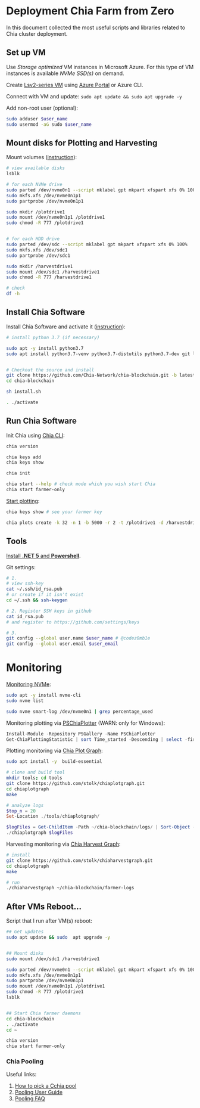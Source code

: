 
# Deployment Chia Farm from Zero

In this document collected the most useful scripts and libraries related to Chia cluster deployment.

## Set up VM

Use _Storage optimized_ VM instances in Microsoft Azure. For this type of VM instances is available _NVMe SSD(s)_ on demand.

Create [Lsv2-series VM](https://docs.microsoft.com/en-us/azure/virtual-machines/lsv2-series) using [Azure Portal](https://portal.azure.com/#create/Canonical.UbuntuServer1804LTS-ARM) or Azure CLI.

Connect with VM and update: `sudo apt update && sudo apt upgrade -y`

Add non-root user (optional):

```bash
sudo adduser $user_name
sudo usermod -aG sudo $user_name
```

## Mount disks for Plotting and Harvesting

Mount volumes ([instruction](https://docs.microsoft.com/en-us/azure/virtual-machines/linux/attach-disk-portal)):

```bash
# view available disks
lsblk

# for each NVMe drive
sudo parted /dev/nvme0n1 --script mklabel gpt mkpart xfspart xfs 0% 100%
sudo mkfs.xfs /dev/nvme0n1p1
sudo partprobe /dev/nvme0n1p1

sudo mkdir /plotdrive1
sudo mount /dev/nvme0n1p1 /plotdrive1
sudo chmod -R 777 /plotdrive1


# for each HDD drive
sudo parted /dev/sdc --script mklabel gpt mkpart xfspart xfs 0% 100%
sudo mkfs.xfs /dev/sdc1
sudo partprobe /dev/sdc1

sudo mkdir /harvestdrive1
sudo mount /dev/sdc1 /harvestdrive1
sudo chmod -R 777 /harvestdrive1

# check
df -h
```

## Install Chia Software

Install Chia Software and activate it ([instruction](https://github.com/Chia-Network/chia-blockchain/wiki/INSTALL#ubuntudebian)):

```bash
# install python 3.7 (if necessary)

sudo apt -y install python3.7
sudo apt install python3.7-venv python3.7-distutils python3.7-dev git lsb-release -y


# Checkout the source and install
git clone https://github.com/Chia-Network/chia-blockchain.git -b latest --recurse-submodules
cd chia-blockchain

sh install.sh

. ./activate
```

## Run Chia Software

Init Chia using [Chia CLI](https://github.com/Chia-Network/chia-blockchain/wiki/CLI-Commands-Reference):

```bash
chia version

chia keys add
chia keys show

chia init

chia start --help # check mode which you wish start Chia
chia start farmer-only
```

[Start plotting](https://github.com/Chia-Network/chia-blockchain/wiki/CLI-Commands-Reference#create):

```bash
chia keys show # see your farmer key

chia plots create -k 32 -n 1 -b 5000 -r 2 -t /plotdrive1 -d /harvestdrive1 2>&1 | tee ~/chia-blockchain/logs/my_1st_plot.log
```

## Tools

[Install **.NET 5** and **Powershell**](https://github.com/codez0mb1e/cloud-rstudio-server/blob/master/scripts/install_dotnet_tools.sh).

Git settings:

```bash
# 1.
# view ssh-key 
cat ~/.ssh/id_rsa.pub
# or create if it isn't exist
cd ~/.ssh && ssh-keygen

# 2. Register SSH keys in github
cat id_rsa.pub
# and register to https://github.com/settings/keys

# 3.
git config --global user.name $user_name # @codez0mb1e
git config --global user.email $user_email
```

# Monitoring

[Monitoring NVMe](https://github.com/linux-nvme/nvme-cli):

```bash
sudo apt -y install nvme-cli
sudo nvme list

sudo nvme smart-log /dev/nvme0n1 | grep percentage_used
```

Monitoring plotting via [PSChiaPlotter](https://github.com/MrPig91/PSChiaPlotter) (WARN: only for Windows):

```powershell
Install-Module -Repository PSGallery -Name PSChiaPlotter
Get-ChiaPlottingStatistic | sort Time_started -Descending | select -first 20
```

Plotting monitoring via [Chia Plot Graph](https://github.com/stolk/chiaplotgraph):

```bash
sudo apt install -y  build-essential

# clone and build tool
mkdir tools; cd tools
git clone https://github.com/stolk/chiaplotgraph.git
cd chiaplotgraph
make 
```

```powershell
# analyze logs
$top_n = 20
Set-Location ./tools/chiaplotgraph/

$logFiles = Get-ChildItem -Path ~/chia-blockchain/logs/ | Sort-Object -Property LastWriteTime -Descending | Select -expa FullName -first $top_n  
./chiaplotgraph $logFiles  
```

Harvesting monitoring via [Chia Harvest Graph](https://github.com/stolk/chiaharvestgraph):

```bash
# install
git clone https://github.com/stolk/chiaharvestgraph.git
cd chiaplotgraph
make 

# run
./chiaharvestgraph ~/chia-blockchain/farmer-logs
```


## After VMs Reboot...

Script that I run after VM(s) reboot:

```bash
## Get updates
sudo apt update && sudo  apt upgrade -y


## Mount disks
sudo mount /dev/sdc1 /harvestdrive1

sudo parted /dev/nvme0n1 --script mklabel gpt mkpart xfspart xfs 0% 100%
sudo mkfs.xfs /dev/nvme0n1p1
sudo partprobe /dev/nvme0n1p1
sudo mount /dev/nvme0n1p1 /plotdrive1
sudo chmod -R 777 /plotdrive1
lsblk


## Start Chia farmer daemons
cd chia-blockchain
. ./activate
cd ~

chia version
chia start farmer-only
```

### Chia Pooling

Useful links:

1. [How to pick a Cchia pool](https://www.chia.net/2021/07/09/how-to-pick-a-chia-pool.en.html)
1. [Pooling User Guide](https://github.com/Chia-Network/chia-blockchain/wiki/Pooling-User-Guide)
1. [Pooling FAQ](https://github.com/Chia-Network/chia-blockchain/wiki/Pooling-FAQ)
